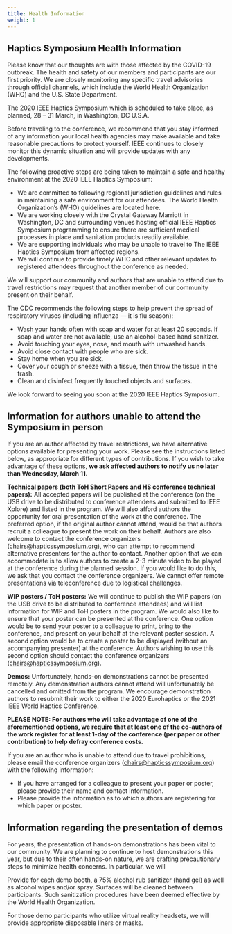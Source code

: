 ```yaml
---
title: Health Information
weight: 1
---
```

## **Haptics Symposium Health Information**

Please know that our thoughts are with those affected by the COVID-19 outbreak. The health and safety of our members and participants are our first priority.  We are closely monitoring any specific travel advisories through official channels, which include the World Health Organization (WHO) and the U.S. State Department.

The 2020 IEEE Haptics Symposium which is scheduled to take place, as planned, 28 – 31 March, in Washington, DC U.S.A. 

Before traveling to the conference, we recommend that you stay informed of any information your local health agencies may make available and take reasonable precautions to protect yourself. IEEE continues to closely monitor this dynamic situation and will provide updates with any developments.

The following proactive steps are being taken to maintain a safe and healthy environment at the 2020 IEEE Haptics Symposium:

* We are committed to following regional jurisdiction guidelines and rules in maintaining a safe environment for our attendees.  The World Health Organization’s (WHO) guidelines are located here.
* We are working closely with the Crystal Gateway Marriott in Washington, DC and surrounding venues hosting official IEEE Haptics Symposium programming to ensure there are sufficient medical processes in place and sanitation products readily available.
* We are supporting individuals who may be unable to travel to The IEEE Haptics Symposium from affected regions.
* We will continue to provide timely WHO and other relevant updates to registered attendees throughout the conference as needed.  

We will support our community and authors that are unable to attend due to travel restrictions may request that another member of our community present on their behalf.

The CDC recommends the following steps to help prevent the spread of respiratory viruses (including influenza — it is flu season):

* Wash your hands often with soap and water for at least 20 seconds. If soap and water are not available, use an alcohol-based hand sanitizer.
* Avoid touching your eyes, nose, and mouth with unwashed hands.
* Avoid close contact with people who are sick.
* Stay home when you are sick.
* Cover your cough or sneeze with a tissue, then throw the tissue in the trash.
* Clean and disinfect frequently touched objects and surfaces.

We look forward to seeing you soon at the 2020 IEEE Haptics Symposium.

## **Information for authors unable to attend the Symposium in person**

If you are an author affected by travel restrictions, we have alternative options available for presenting your work. Please see the instructions listed below, as appropriate for different types of contributions. If you wish to take advantage of these options, **we ask affected authors to notify us no later than Wednesday, March 11.**

**Technical papers (both ToH Short Papers and HS conference technical papers):** All accepted papers will be published at the conference (on the USB drive to be distributed to conference attendees and submitted to IEEE Xplore) and listed in the program. We will also afford authors the opportunity for oral presentation of the work at the conference. The preferred option, if the original author cannot attend, would be that authors recruit a colleague to present the work on their behalf. Authors are also welcome to contact the conference organizers (chairs@hapticssymposium.org), who can attempt to recommend alternative presenters for the author to contact. Another option that we can accommodate is to allow authors to create a 2-3 minute video to be played at the conference during the planned session. If you would like to do this, we ask that you contact the conference organizers. We cannot offer remote presentations via teleconference due to logistical challenges.

**WIP posters / ToH posters:** We will continue to publish the WIP papers (on the USB drive to be distributed to conference attendees) and will list information for WIP and ToH posters in the program. We would also like to ensure that your poster can be presented at the conference. One option would be to send your poster to a colleague to print, bring to the conference, and present on your behalf at the relevant poster session. A second option would be to create a poster to be displayed (without an accompanying presenter) at the conference. Authors wishing to use this second option should contact the conference organizers (chairs@hapticssymposium.org).

**Demos:** Unfortunately, hands-on demonstrations cannot be presented remotely. Any demonstration authors cannot attend will unfortunately be cancelled and omitted from the program. We encourage demonstration authors to resubmit their work to either the 2020 Eurohaptics or the 2021 IEEE World Haptics Conference.

**PLEASE NOTE: For authors who will take advantage of one of the aforementioned options, we require that at least one of the co-authors of the work register for at least 1-day of the conference (per paper or other contribution) to help defray conference costs.**

If you are an author who is unable to attend due to travel prohibitions, please email the conference organizers (chairs@hapticssymposium.org) with the following information:

* If you have arranged for a colleague to present your paper or poster, please provide their name and contact information.
* Please provide the information as to which authors are registering for which paper or poster.

## **Information regarding the presentation of demos**

For years, the presentation of hands-on demonstrations has been vital to our community. We are planning to continue to host demonstrations this year, but due to their often hands-on nature, we are crafting precautionary steps to minimize health concerns. In particular, we will

Provide for each demo booth, a 75% alcohol rub sanitizer (hand gel) as well as alcohol wipes and/or spray. Surfaces will be cleaned between participants. Such sanitization procedures have been deemed effective by the World Health Organization.

For those demo participants who utilize virtual reality headsets, we will provide appropriate disposable liners or masks.
